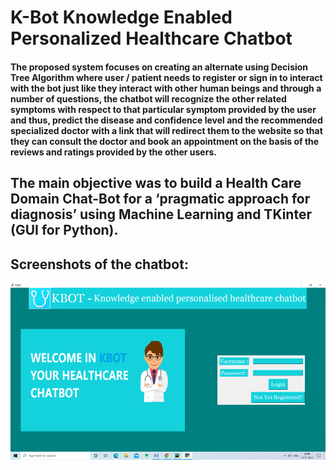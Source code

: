 # K-Bot Knowledge Enabled Personalized Healthcare Chatbot
#### The proposed system focuses on creating an alternate using Decision Tree Algorithm where user / patient needs to register or sign in to interact with the bot just like they interact with other human beings and through a number of questions, the chatbot will recognize the other related symptoms with respect to that particular symptom provided by the user and thus, predict the disease and confidence level and the recommended specialized doctor with a link that will redirect them to the website so that they can consult the doctor and book an appointment on the basis of the reviews and ratings provided by the other users. 

## **The main objective was to build a Health Care Domain Chat-Bot for a ‘pragmatic approach for diagnosis’ using Machine Learning and TKinter (GUI for Python).**

## Screenshots of the chatbot:
![alt tag](https://github.com/Jaya-Shukla-cs/K-Bot-Knowledge-Enabled-Personalized-Healthcare-Chatbot/blob/main/Images/Registration%20%26%20login%20page.png)
